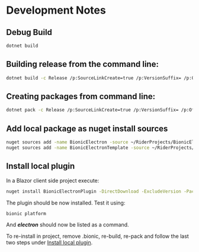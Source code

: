 # Development Notes

## Debug Build

```bash
dotnet build
```

## Building release from the command line:

```bash
dotnet build -c Release /p:SourceLinkCreate=true /p:VersionSuffix= /p:OfficialBuild=true
```

## Creating packages from command line:

```bash
dotnet pack -c Release /p:SourceLinkCreate=true /p:VersionSuffix= /p:OfficialBuild=true
```

## Add local package as nuget install sources

```bash
nuget sources add -name BionicElectron -source ~/RiderProjects/BionicElectron/BionicElectronPlugin/nupkg
nuget sources add -name BionicElectronTemplate -source ~/RiderProjects/BionicElectron/BionicElectronTemplate/nupkg
```

 ## Install local plugin

In a Blazor client side project execute:

 ```bash
nuget install BionicElectronPlugin -DirectDownload -ExcludeVersion -PackageSaveMode nuspec -o .bionic
 ```

The plugin should be now installed. Test it using:

```bash
bionic platform
```

And ***electron*** should now be listed as a command.

To re-install in project, remove .bionic, re-build, re-pack and follow the last two steps under [Install local plugin](#install-local-plugin).

